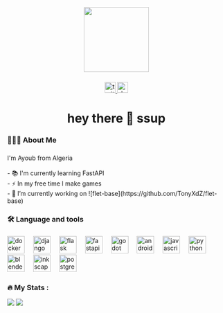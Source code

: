 <div align="center">
  <img height="150" src="https://media.giphy.com/media/v1.Y2lkPTc5MGI3NjExN2NtaDBjd2VyeXN3Mnh1bGtxNXVwMzdsbG5hMjh5bWdxa2x6MzI0OSZlcD12MV9naWZzX3NlYXJjaCZjdD1n/6FWpozKBgrQD4MZwDC/giphy.gif"  />
</div>

###

<div align="center">
  <a href="https://x.com/tony23dz" target="_blank">
    <img src="https://img.shields.io/static/v1?message=X&logo=twitter&label=&color=black&logoColor=black&labelColor=&style=for-the-badge" height="25" alt="twitter logo"  />
  </a>
  <a href="https://dev.to/tonyxdz" target="_blank">
    <img src="https://img.shields.io/static/v1?message=dev.to&logo=dev.to&label=&color=0A0A0A&logoColor=white&labelColor=&style=for-the-badge" height="25" alt="devto logo"  />
  </a>
</div>

###

<h1 align="center">hey there 👋 ssup</h1>

###

<h3 align="left">👨🏻‍💻  About Me</h3>

###

<p align="left">I'm Ayoub from Algeria<br><br>- 📚 I'm currently learning FastAPI<br>- ⚡ In my free time I make games<br>
- 🔭 I’m currently working on ![flet-base](https://github.com/TonyXdZ/flet-base)

</p>

###

<h3 align="left">🛠 Language and tools</h3>

###

<div align="left">
  <img src="https://cdn.jsdelivr.net/gh/devicons/devicon/icons/docker/docker-plain-wordmark.svg" height="40" alt="docker logo"  />
  <img width="12" />
  <img src="https://cdn.jsdelivr.net/gh/devicons/devicon/icons/django/django-plain.svg" height="40" alt="django logo"  />
  <img width="12" />
  <img src="https://cdn.jsdelivr.net/gh/devicons/devicon/icons/flask/flask-original.svg" height="40" alt="flask logo"  />
  <img width="12" />
  <img src="https://cdn.jsdelivr.net/gh/devicons/devicon/icons/fastapi/fastapi-original.svg" height="40" alt="fastapi logo"  />
  <img width="12" />
  <img src="https://cdn.jsdelivr.net/gh/devicons/devicon/icons/godot/godot-original.svg" height="40" alt="godot logo"  />
  <img width="12" />
  <img src="https://cdn.jsdelivr.net/gh/devicons/devicon/icons/android/android-original.svg" height="40" alt="android logo"  />
  <img width="12" />
  <img src="https://cdn.jsdelivr.net/gh/devicons/devicon/icons/javascript/javascript-original.svg" height="40" alt="javascript logo"  />
  <img width="12" />
  <img src="https://cdn.jsdelivr.net/gh/devicons/devicon/icons/python/python-original.svg" height="40" alt="python logo"  />
  <img width="12" />
  <img src="https://cdn.jsdelivr.net/gh/devicons/devicon/icons/blender/blender-original.svg" height="40" alt="blender logo"  />
  <img width="12" />
  <img src="https://cdn.jsdelivr.net/gh/devicons/devicon/icons/inkscape/inkscape-original.svg" height="40" alt="inkscape logo"  />
  <img width="12" />
  <img src="https://cdn.jsdelivr.net/gh/devicons/devicon/icons/postgresql/postgresql-original.svg" height="40" alt="postgresql logo"  />
</div>


<h3 align="left">🔥   My Stats :</h3>
<picture>
  <source
    srcset="https://github-readme-stats.vercel.app/api?username=TonyXdZ&show_icons=true&theme=dark"
    media="(prefers-color-scheme: dark)"
  />
  <source
    srcset="https://github-readme-stats.vercel.app/api?username=TonyXdZ&show_icons=true"
    media="(prefers-color-scheme: light), (prefers-color-scheme: no-preference)"
  />
  <img src="https://github-readme-stats.vercel.app/api?username=TonyXdZ&show_icons=true" />
</picture>

<picture>
  <source
    srcset="https://github-readme-streak-stats.herokuapp.com/?user=TonyxDz&"
    media="(prefers-color-scheme: dark)"
  />
  <img src="https://github-readme-stats.vercel.app/api?username=TonyXdZ&show_icons=true" />
</picture>
